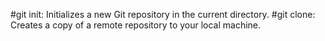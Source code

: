  #git init: Initializes a new Git repository in the current directory.
 #git clone: Creates a copy of a remote repository to your local machine.
